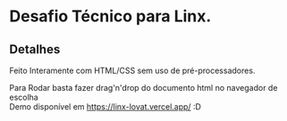 # Desafio Técnico para Linx.
  
## Detalhes 
Feito Interamente com HTML/CSS sem uso de pré-processadores.
  
Para Rodar basta fazer drag'n'drop do documento html no navegador de escolha  
Demo disponível em https://linx-lovat.vercel.app/ :D

